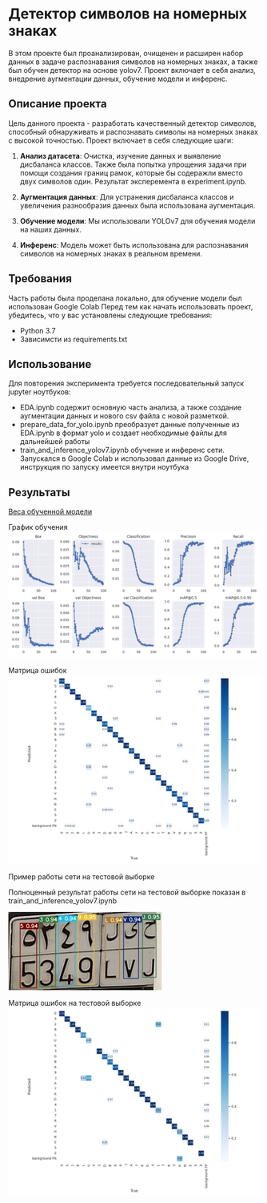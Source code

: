 # Детектор символов на номерных знаках

В этом проекте был проанализирован, очищенен и расширен набор данных в задаче распознавания символов на номерных знаках,
а также был обучен детектор на основе yolov7.
Проект включает в себя анализ, внедрение аугментации данных, обучение модели и инференс.


## Описание проекта

Цель данного проекта - разработать качественный детектор символов, способный обнаруживать и распознавать символы на номерных знаках с высокой точностью. 
Проект включает в себя следующие шаги:

1. **Анализ датасета**: Очистка, изучение данных и выявление дисбаланса классов. 
Также была попытка упрощения задачи при помощи создания границ рамок, которые бы содеражли вместо двух символов один. Результат эксперемента в experiment.ipynb.

2. **Аугментация данных**: Для устранения дисбаланса классов и увеличения разнообразия данных была использована аугментация.

3. **Обучение модели**: Мы использовали YOLOv7 для обучения модели на наших данных.

4. **Инференс**: Модель может быть использована для распознавания символов на номерных знаках в реальном времени.

## Требования

Часть работы была проделана локально, для обучение модели был использован Google Colab
Перед тем как начать использовать проект, убедитесь, что у вас установлены следующие требования:

- Python 3.7
-  Зависимсти из requirements.txt

## Использование
Для повторения эксперимента требуется последовательный запуск jupyter ноутбуков: 
- EDA.ipynb содержит основную часть анализа, а также создание аугментации данных и нового csv файла с новой разметкой. 
- prepare_data_for_yolo.ipynb преобразует данные полученные из EDA.ipynb в формат yolo и создает необходимые файлы для дальнейшей работы
- train_and_inference_yolov7.ipynb обучение и инференс сети. 
Запускался в Google Colab и использовал данные из Google Drive, инструкция по запуску имеется внутри ноутбука

## Результаты
[Веса обученной модели](https://drive.google.com/file/d/108uE9SrGDuKTN-T7XSseElxMAErSztxR/view?usp=sharing)

График обучения
![График обучения](images/results.png) 

Матрица ошибок
![Матрица ошибок](images/confusion_matrix.png) 

Пример работы сети на тестовой выборке 

Полноценный результат работы сети на тестовой выборке показан в train_and_inference_yolov7.ipynb

![Матрица ошибок](images/example_test.jpeg)

Матрица ошибок на тестовой выборке
![Матрица ошибок](images/confusion_matrix_test.png) 

